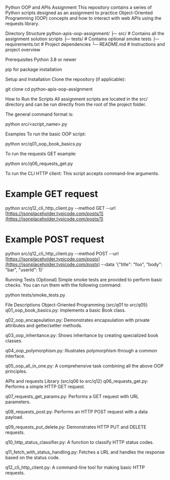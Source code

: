 Python OOP and APIs Assignment
This repository contains a series of Python scripts designed as an assignment to practice Object-Oriented Programming (OOP) concepts and how to interact with web APIs using the requests library.

Directory Structure
python-apis-oop-assignment/
├─ src/                      # Contains all the assignment solution scripts
├─ tests/                    # Contains optional smoke tests
├─ requirements.txt          # Project dependencies
└─ README.md                 # Instructions and project overview

Prerequisites
Python 3.8 or newer

pip for package installation

Setup and Installation
Clone the repository (if applicable):

git clone <repository-url>
cd python-apis-oop-assignment

How to Run the Scripts
All assignment scripts are located in the src/ directory and can be run directly from the root of the project folder.

The general command format is:

python src/<script_name>.py

Examples
To run the basic OOP script:

python src/q01_oop_book_basics.py

To run the requests GET example:

python src/q06_requests_get.py

To run the CLI HTTP client:
This script accepts command-line arguments.

# Example GET request
python src/q12_cli_http_client.py --method GET --url [https://jsonplaceholder.typicode.com/posts/1](https://jsonplaceholder.typicode.com/posts/1)

# Example POST request
python src/q12_cli_http_client.py --method POST --url [https://jsonplaceholder.typicode.com/posts](https://jsonplaceholder.typicode.com/posts) --data '{"title": "foo", "body": "bar", "userId": 1}'

Running Tests (Optional)
Simple smoke tests are provided to perform basic checks. You can run them with the following command:

python tests/smoke_tests.py

File Descriptions
Object-Oriented Programming (src/q01 to src/q05)
q01_oop_book_basics.py: Implements a basic Book class.

q02_oop_encapsulation.py: Demonstrates encapsulation with private attributes and getter/setter methods.

q03_oop_inheritance.py: Shows inheritance by creating specialized book classes.

q04_oop_polymorphism.py: Illustrates polymorphism through a common interface.

q05_oop_all_in_one.py: A comprehensive task combining all the above OOP principles.

APIs and requests Library (src/q06 to src/q12)
q06_requests_get.py: Performs a simple HTTP GET request.

q07_requests_get_params.py: Performs a GET request with URL parameters.

q08_requests_post.py: Performs an HTTP POST request with a data payload.

q09_requests_put_delete.py: Demonstrates HTTP PUT and DELETE requests.

q10_http_status_classifier.py: A function to classify HTTP status codes.

q11_fetch_with_status_handling.py: Fetches a URL and handles the response based on the status code.

q12_cli_http_client.py: A command-line tool for making basic HTTP requests.

